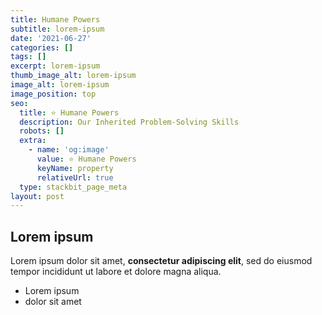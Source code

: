 ```yaml
---
title: Humane Powers
subtitle: lorem-ipsum
date: '2021-06-27'
categories: []
tags: []
excerpt: lorem-ipsum
thumb_image_alt: lorem-ipsum
image_alt: lorem-ipsum
image_position: top
seo:
  title: ⭐ Humane Powers
  description: Our Inherited Problem-Solving Skills
  robots: []
  extra:
    - name: 'og:image'
      value: ⭐ Humane Powers
      keyName: property
      relativeUrl: true
  type: stackbit_page_meta
layout: post
---
```

## Lorem ipsum

Lorem ipsum dolor sit amet, **consectetur adipiscing elit**, sed do eiusmod tempor incididunt ut labore et dolore magna aliqua.

- Lorem ipsum
- dolor sit amet